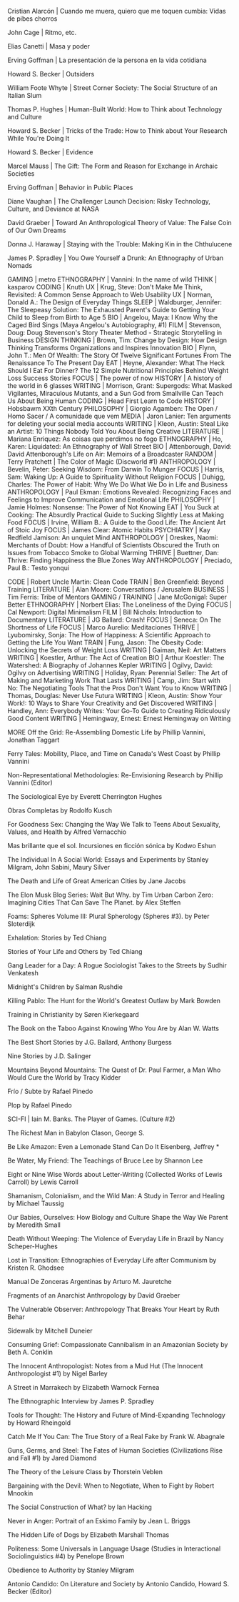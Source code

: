 
Cristian Alarcón | Cuando me muera, quiero que me toquen cumbia: Vidas de pibes chorros

John Cage | Ritmo, etc.

Elias Canetti | Masa y poder

Erving Goffman | La presentación de la persona en la vida cotidiana

Howard S. Becker | Outsiders

William Foote Whyte | Street Corner Society: The Social Structure of an Italian Slum

Thomas P. Hughes | Human-Built World: How to Think about Technology and Culture

Howard S. Becker | Tricks of the Trade: How to Think about Your Research While You're Doing It

Howard S. Becker | Evidence

Marcel Mauss | The Gift: The Form and Reason for Exchange in Archaic Societies

Erving Goffman | Behavior in Public Places

Diane Vaughan | The Challenger Launch Decision: Risky Technology, Culture, and Deviance at NASA

David Graeber | Toward An Anthropological Theory of Value: The False Coin of Our Own Dreams

Donna J. Haraway | Staying with the Trouble: Making Kin in the Chthulucene

James P. Spradley | You Owe Yourself a Drunk: An Ethnography of Urban Nomads

GAMING | metro
ETHNOGRAPHY | Vannini: In the name of wild
THINK | kasparov
CODING | Knuth
UX | Krug, Steve: Don't Make Me Think, Revisited: A Common Sense Approach to Web Usability
UX | Norman, Donald A.: The Design of Everyday Things
SLEEP | Waldburger, Jennifer: The Sleepeasy Solution: The Exhausted Parent's Guide to Getting Your Child to Sleep from Birth to Age 5
BIO | Angelou, Maya: I Know Why the Caged Bird Sings (Maya Angelou's Autobiography, #1)
FILM | Stevenson, Doug: Doug Stevenson's Story Theater Method - Strategic Storytelling in Business
DESIGN THINKING | Brown, Tim: Change by Design: How Design Thinking Transforms Organizations and Inspires Innovation
BIO | Flynn, John T.: Men Of Wealth: The Story Of Twelve Significant Fortunes From The Renaissance To The Present Day
EAT | Heyne, Alexander: What The Heck Should I Eat For Dinner? The 12 Simple Nutritional Principles Behind Weight Loss Success Stories
FOCUS | The power of now
HISTORY | A history of the world in 6 glasses
WRITING | Morrison, Grant: Supergods: What Masked Vigilantes, Miraculous Mutants, and a Sun God from Smallville Can Teach Us About Being Human
CODING | Head First Learn to Code
HISTORY | Hobsbawm XXth Century
PHILOSOPHY | Giorgio Agamben: The Open / Homo Sacer / A comunidade que vem
MEDIA | Jaron Lanier: Ten arguments for deleting your social media accounts
WRITING | Kleon, Austin: Steal Like an Artist: 10 Things Nobody Told You About Being Creative
LITERATURE | Mariana Enriquez: As coisas que perdimos no fogo
ETHNOGRAPHY | Ho, Karen: Liquidated: An Ethnography of Wall Street
BIO | Attenborough, David: David Attenborough's Life on Air: Memoirs of a Broadcaster
RANDOM | Terry Pratchett | The Color of Magic (Discworld #1)
ANTHROPOLOGY | Bevelin, Peter: Seeking Wisdom: From Darwin To Munger
FOCUS | Harris, Sam: Waking Up: A Guide to Spirituality Without Religion
FOCUS | Duhigg, Charles: The Power of Habit: Why We Do What We Do in Life and Business
ANTHROPOLOGY | Paul Ekman: Emotions Revealed: Recognizing Faces and Feelings to Improve Communication and Emotional Life
PHILOSOPHY | Jamie Holmes: Nonsense: The Power of Not Knowing 
EAT | You Suck at Cooking: The Absurdly Practical Guide to Sucking Slightly Less at Making Food
FOCUS | Irvine, William B.: A Guide to the Good Life: The Ancient Art of Stoic Joy
FOCUS | James Clear: Atomic Habits
PSYCHIATRY | Kay Redfield Jamison: An unquiet Mind
ANTHROPOLOGY | Oreskes, Naomi: Merchants of Doubt: How a Handful of Scientists Obscured the Truth on Issues from Tobacco Smoke to Global Warming
THRIVE | Buettner, Dan: Thrive: Finding Happiness the Blue Zones Way
ANTHROPOLOGY | Preciado, Paul B.: Testo yonqui

CODE | Robert Uncle Martin: Clean Code
TRAIN | Ben Greenfield: Beyond Training
LITERATURE | Alan Moore: Conversations / Jerusalem
BUSINESS | Tim Ferris: Tribe of Mentors
GAMING / TRAINING | Jane McGonigal: Super Better
ETHNOGRAPHY | Norbert Elias: The Loneliness of the Dying
FOCUS | Cal Newport: Digital Minimalism
FILM | Bill Nichols: Introduction to Documentary
LITERATURE | JG Ballard: Crash!
FOCUS | Seneca: On The Shortness of Life
FOCUS | Marco Aurelio: Meditaciones
THRIVE | Lyubomirsky, Sonja: The How of Happiness: A Scientific Approach to Getting the Life You Want
TRAIN | Fung, Jason: The Obesity Code: Unlocking the Secrets of Weight Loss
WRITING | Gaiman, Neil: Art Matters
WRITING | Koestler, Arthur: The Act of Creation
BIO | Arthur Koestler: The Watershed: A Biography of Johannes Kepler
WRITING | Ogilvy, David: Ogilvy on Advertising
WRITING | Holiday, Ryan: Perennial Seller: The Art of Making and Marketing Work That Lasts
WRITING | Camp, Jim: Start with No: The Negotiating Tools That the Pros Don't Want You to Know
WRITING | Thomas, Douglas: Never Use Futura
WRITING | Kleon, Austin: Show Your Work!: 10 Ways to Share Your Creativity and Get Discovered
WRITING | Handley, Ann: Everybody Writes: Your Go-To Guide to Creating Ridiculously Good Content
WRITING | Hemingway, Ernest: Ernest Hemingway on Writing

MORE
Off the Grid: Re-Assembling Domestic Life
by Phillip Vannini, Jonathan Taggart

Ferry Tales: Mobility, Place, and Time on Canada's West Coast
by Phillip Vannini

Non-Representational Methodologies: Re-Envisioning Research
by Phillip Vannini (Editor)

The Sociological Eye
by Everett Cherrington Hughes

Obras Completas
by Rodolfo Kusch

For Goodness Sex: Changing the Way We Talk to Teens About Sexuality, Values, and Health
by Alfred Vernacchio

Mas brillante que el sol. Incursiones en ficción sónica
by Kodwo Eshun

The Individual In A Social World: Essays and Experiments
by Stanley Milgram, John Sabini, Maury Silver

The Death and Life of Great American Cities
by Jane Jacobs


The Elon Musk Blog Series: Wait But Why. by Tim Urban
Carbon Zero: Imagining Cities That Can Save The Planet. by Alex Steffen

Foams: Spheres Volume III: Plural Spherology (Spheres #3). by Peter Sloterdijk

Exhalation: Stories
by Ted Chiang

Stories of Your Life and Others
by Ted Chiang

Gang Leader for a Day: A Rogue Sociologist Takes to the Streets
by Sudhir Venkatesh

Midnight's Children
by Salman Rushdie

Killing Pablo: The Hunt for the World's Greatest Outlaw
by Mark Bowden

Training in Christianity
by Søren Kierkegaard

The Book on the Taboo Against Knowing Who You Are
by Alan W. Watts

The Best Short Stories
by J.G. Ballard, Anthony Burgess

Nine Stories
by J.D. Salinger

Mountains Beyond Mountains: The Quest of Dr. Paul Farmer, a Man Who Would Cure the World
by Tracy Kidder

Frío / Subte
by Rafael Pinedo

Plop
by Rafael Pinedo

SCI-FI | Iain M. Banks. The Player of Games. (Culture #2)
	
The Richest Man in Babylon
Clason, George S.

Be Like Amazon: Even a Lemonade Stand Can Do It
Eisenberg, Jeffrey *

Be Water, My Friend: The Teachings of Bruce Lee
by Shannon Lee

Eight or Nine Wise Words about Letter-Writing (Collected Works of Lewis Carroll)
by Lewis Carroll

Shamanism, Colonialism, and the Wild Man: A Study in Terror and Healing
by Michael Taussig

Our Babies, Ourselves: How Biology and Culture Shape the Way We Parent
by Meredith Small 

Death Without Weeping: The Violence of Everyday Life in Brazil
by Nancy Scheper-Hughes

Lost in Transition: Ethnographies of Everyday Life after Communism
by Kristen R. Ghodsee

Manual De Zonceras Argentinas
by Arturo M. Jauretche

Fragments of an Anarchist Anthropology
by David Graeber

The Vulnerable Observer: Anthropology That Breaks Your Heart
by Ruth Behar 

Sidewalk
by Mitchell Duneier

Consuming Grief: Compassionate Cannibalism in an Amazonian Society
by Beth A. Conklin

The Innocent Anthropologist: Notes from a Mud Hut
(The Innocent Anthropologist #1)
by Nigel Barley 

A Street in Marrakech
by Elizabeth Warnock Fernea

The Ethnographic Interview
by James P. Spradley

Tools for Thought: The History and Future of Mind-Expanding Technology
by Howard Rheingold

Catch Me If You Can: The True Story of a Real Fake
by Frank W. Abagnale

Guns, Germs, and Steel: The Fates of Human Societies
(Civilizations Rise and Fall #1)
by Jared Diamond

The Theory of the Leisure Class
by Thorstein Veblen

Bargaining with the Devil: When to Negotiate, When to Fight
by Robert Mnookin

The Social Construction of What?
by Ian Hacking

Never in Anger: Portrait of an Eskimo Family
by Jean L. Briggs

The Hidden Life of Dogs
by Elizabeth Marshall Thomas

Politeness: Some Universals in Language Usage
(Studies in Interactional Sociolinguistics #4)
by Penelope Brown

Obedience to Authority
by Stanley Milgram

Antonio Candido: On Literature and Society
by Antonio Candido, Howard S. Becker (Editor)



